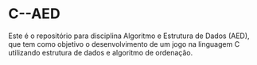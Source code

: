 # C--AED
Este é o repositório para disciplina Algoritmo e Estrutura de Dados (AED), que tem como objetivo o desenvolvimento de um jogo na linguagem C utilizando estrutura de dados e algoritmo de ordenação.
